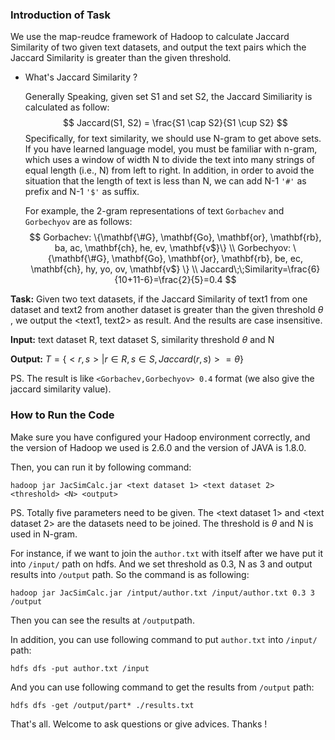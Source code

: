 ### Introduction of Task

We use the map-reudce framework of Hadoop to calculate Jaccard Similarity of two given text datasets, and output the text pairs which the Jaccard Similarity is greater than the given threshold.

- What's Jaccard Similarity ?

  Generally Speaking, given set S1 and set S2, the Jaccard Similiarity is calculated as follow:
  $$
  Jaccard(S1, S2) = \frac{S1 \cap S2}{S1 \cup S2}
  $$
  Specifically, for text similarity, we should use N-gram to get above sets. If you have learned language model, you must be familiar with n-gram, which uses a window of width N to divide the text into many strings of equal length (i.e., N) from left to right. In addition, in order to avoid the situation that the length of text is less than N, we can add N-1 `'#'`  as prefix and N-1 `'$'`  as suffix. 

  For example,  the 2-gram representations of text `Gorbachev` and `Gorbechyov` are as follows:
  $$
  Gorbachev: \{\mathbf{\#G}, \mathbf{Go}, \mathbf{or}, \mathbf{rb}, ba, ac, \mathbf{ch}, he, ev, \mathbf{v$}\} \\
  Gorbechyov: \{\mathbf{\#G}, \mathbf{Go}, \mathbf{or}, \mathbf{rb}, be, ec, \mathbf{ch}, hy, yo, ov, \mathbf{v$} \} \\
  Jaccard\;\;Similarity=\frac{6}{10+11-6}=\frac{2}{5}=0.4
  $$


**Task:** Given two text datasets, if the Jaccard Similarity of text1 from one dataset and text2 from another dataset is greater than the given threshold $\theta$ , we output the <text1, text2> as result. And the results are case insensitive.

**Input:** text dataset R, text dataset S, similarity threshold $\theta$  and N

**Output:** $T=\{<r,s>|r\in R, s\in S, Jaccard(r,s)>= \theta\}$ 

PS. The result is like `<Gorbachev,Gorbechyov> 0.4` format (we also give the jaccard similarity value).



### How to Run the Code

Make sure you have configured your Hadoop environment correctly, and the version of Hadoop we used is 2.6.0 and the version of JAVA is 1.8.0.

Then, you can run it by following command:

```
hadoop jar JacSimCalc.jar <text dataset 1> <text dataset 2> <threshold> <N> <output>
```

PS. Totally five parameters need to be given. The <text dataset 1> and <text dataset 2> are the datasets need to be joined. The threshold is $\theta$ and N is used in N-gram.

For instance, if we want to join the `author.txt` with itself after we have put it into `/input/` path on hdfs. And we set threshold as 0.3, N as 3 and output results into `/output` path. So the command is as following:

```
hadoop jar JacSimCalc.jar /intput/author.txt /input/author.txt 0.3 3 /output
```

Then you can see the results at `/output`path. 

In addition, you can use following command to put `author.txt` into `/input/` path:

```
hdfs dfs -put author.txt /input
```

And you can use following command to get the results from `/output` path:

```
hdfs dfs -get /output/part* ./results.txt
```

That's all. Welcome to ask questions or give advices. Thanks !





